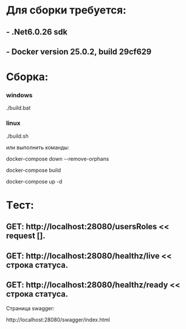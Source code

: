# Для сборки требуется:
## - .Net6.0.26 sdk
## - Docker version 25.0.2, build 29cf629

# Сборка:

### windows
./build.bat 

### linux
./build.sh

или выполнить команды:

docker-compose down --remove-orphans

docker-compose build

docker-compose up -d

# Tест:
## GET: http://localhost:28080/usersRoles << request [].
## GET: http://localhost:28080/healthz/live  << строка статуса.
## GET: http://localhost:28080/healthz/ready  << строка статуса.

Страница swagger:

http://localhost:28080/swagger/index.html

